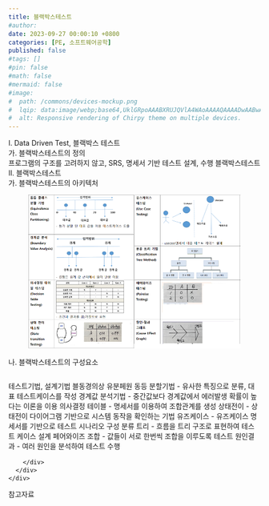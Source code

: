 ```yaml
---
title: 블랙박스테스트
#author: 
date: 2023-09-27 00:00:10 +0800
categories: [PE, 소프트웨어공학]
published: false
#tags: []
#pin: false
#math: false
#mermaid: false
#image:
#  path: /commons/devices-mockup.png
#  lqip: data:image/webp;base64,UklGRpoAAABXRUJQVlA4WAoAAAAQAAAADwAABwAAQUxQSDIAAAARL0AmbZurmr57yyIiqE8oiG0bejIYEQTgqiDA9vqnsUSI6H+oAERp2HZ65qP/VIAWAFZQOCBCAAAA8AEAnQEqEAAIAAVAfCWkAALp8sF8rgRgAP7o9FDvMCkMde9PK7euH5M1m6VWoDXf2FkP3BqV0ZYbO6NA/VFIAAAA
#  alt: Responsive rendering of Chirpy theme on multiple devices.
---
```


<div class="post-wrap">
  <div class="para">
    <div class="para-title">
      I. Data Driven Test, 블랙박스 테스트
    </div>
    <div class="para-cntnt">
      <div class="para">
        <div class="para-title">
          가. 블랙박스테스트의 정의
        </div>
        <div class="para-cntnt">
            프로그램의 구조를 고려하지 않고, SRS, 명세서 기반 테스트 설계, 수행 블랙박스테스트
        </div>
      </div>
    </div>
  </div>
  
  <div class="para">
    <div class="para-title">
      II. 블랙박스테스트
    </div>
    <div class="para-cntnt">
      <div class="para">
        <div class="para-title">
          가. 블랙박스테스트의 아키텍처
        </div>
        <div class="para-cntnt">
          <figure class="post-figure">
            <img src="/assets/img/posts/블랙박스테스트.png" alt="블랙박스테스트">
<!--            <figcaption>Source: Unveiling the Metaverse: Exploring Emerging Trends, Multifaceted Perspectives, and Future Challenges</figcaption>-->
          </figure>
        </div>
      </div>
      <div class="para">
        <div class="para-title">
          나. 블랙박스테스트의 구성요소
        </div>
        <div class="para-cntnt">
          <table class="post-table">
          </table>
          테스트기법, 설계기법 블동경의상 유분페원
  동등 분할기법 - 유사한 특징으로 분류, 대표 테스트케이스를 작성
  경계값 분석기법 -  중간값보다 경계값에서 에러발생 확률이 높다는 이론을 이용
  의사결정 테이블 - 명세서를 이용하여 조합관계를 생성
  상태전이 - 상태전이 다이어그램 기반으로 시스템 동작을 확인하는 기법
  유즈케이스 - 유즈케이스 명세서를 기반으로 테스트 시나리오 구성
  분류 트리 - 흐름을 트리 구조로 표현하여 테스트 케이스 설계
  페어와이즈 조합 - 값들이 서로 한번씩 조합을 이루도록 테스트
  원인결과 - 여러 원인을 분석하여 테스트 수행

        </div>
      </div>
    </div>
  </div>

  <div class="refr-wrap">
    <div class="refr-title">
        참고자료
    </div>
    <ol class="refr-list">
    <!--    <li>(나현식, 최대선) <a target="_blank" href="https://scienceon.kisti.re.kr/commons/util/originalView.do?cn=JAKO202225948430499&oCn=JAKO202225948430499&dbt=JAKO&journal=NJOU00291864">메타버스 보안 위협 요소 및 대응 방안 검토</a></li>-->
    <!--    <li>(M. Uddin, S. Manickam, H. Ullah, M. Obaidat and A. Dandoush) <a target="_blank" href="https://ieeexplore.ieee.org/abstract/document/10138386">Unveiling the Metaverse: Exploring Emerging Trends, Multifaceted Perspectives, and Future Challenges</a></li>-->
    </ol>
  </div>
</div>
